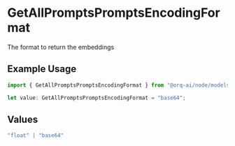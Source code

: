 # GetAllPromptsPromptsEncodingFormat

The format to return the embeddings

## Example Usage

```typescript
import { GetAllPromptsPromptsEncodingFormat } from "@orq-ai/node/models/operations";

let value: GetAllPromptsPromptsEncodingFormat = "base64";
```

## Values

```typescript
"float" | "base64"
```